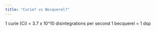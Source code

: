 ```yaml
---
title: "Curie? vs Becquerel?"
---
```

1 curie (Ci) = 3.7 x 10^10 disintegrations per second
1 becquerel = 1 dsp

